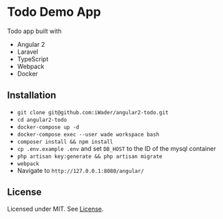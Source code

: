 # Todo Demo App

Todo app built with 

 - Angular 2
 - Laravel
 - TypeScript
 - Webpack
 - Docker

## Installation

 - `git clone git@github.com:iWader/angular2-todo.git`
 - `cd angular2-todo`
 - `docker-compose up -d`
 - `docker-compose exec --user wade workspace bash`
 - `composer install && npm install`
 - `cp .env.example .env` and set `DB_HOST` to the ID of the mysql container
 - `php artisan key:generate && php artisan migrate`
 - `webpack`
 - Navigate to `http://127.0.0.1:8080/angular/`

## License

Licensed under MIT. See [License](LICENSE.md).